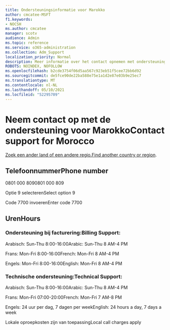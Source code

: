 ```yaml
---
title: Ondersteuningsinformatie voor Marokko
author: cmcatee-MSFT
f1.keywords:
- NOCSH
ms.author: cmcatee
manager: scotv
audience: Admin
ms.topic: reference
ms.service: o365-administration
ms.collection: Adm_Support
localization_priority: Normal
description: Meer informatie over het contact opnemen met ondersteuning voor uw land of regio.
ROBOTS: NOINDEX, NOFOLLOW
ms.openlocfilehash: b2cde3754f06d5aa567c923eb51f5cee72bb6d92
ms.sourcegitcommit: de5fce90de22ba588e75e1a1d2e87e03b9e25ec7
ms.translationtype: MT
ms.contentlocale: nl-NL
ms.lasthandoff: 05/10/2021
ms.locfileid: "52295709"
---
```

# <a name="contact-support-for-morocco"></a><span data-ttu-id="0fced-103">Neem contact op met de ondersteuning voor Marokko</span><span class="sxs-lookup"><span data-stu-id="0fced-103">Contact support for Morocco</span></span>

<span data-ttu-id="0fced-104">[Zoek een ander land of een andere regio.](../../business-video/get-help-support.md)</span><span class="sxs-lookup"><span data-stu-id="0fced-104">[Find another country or region](../../business-video/get-help-support.md).</span></span>

## <a name="phone-number"></a><span data-ttu-id="0fced-105">Telefoonnummer</span><span class="sxs-lookup"><span data-stu-id="0fced-105">Phone number</span></span>
<span data-ttu-id="0fced-106">0801 000 809</span><span class="sxs-lookup"><span data-stu-id="0fced-106">0801 000 809</span></span>

<span data-ttu-id="0fced-107">Optie 9 selecteren</span><span class="sxs-lookup"><span data-stu-id="0fced-107">Select option 9</span></span>

<span data-ttu-id="0fced-108">Code 7700 invoeren</span><span class="sxs-lookup"><span data-stu-id="0fced-108">Enter code 7700</span></span>

## <a name="hours"></a><span data-ttu-id="0fced-109">Uren</span><span class="sxs-lookup"><span data-stu-id="0fced-109">Hours</span></span>
### <a name="billing-support"></a><span data-ttu-id="0fced-110">Ondersteuning bij facturering:</span><span class="sxs-lookup"><span data-stu-id="0fced-110">Billing Support:</span></span>

<span data-ttu-id="0fced-111">Arabisch: Sun-Thu 8:00-16:00</span><span class="sxs-lookup"><span data-stu-id="0fced-111">Arabic: Sun-Thu 8 AM-4 PM</span></span>

<span data-ttu-id="0fced-112">Frans: Mon-Fri 8:00-16:00</span><span class="sxs-lookup"><span data-stu-id="0fced-112">French: Mon-Fri 8 AM-4 PM</span></span>

<span data-ttu-id="0fced-113">Engels: Mon-Fri 8:00-16:00</span><span class="sxs-lookup"><span data-stu-id="0fced-113">English: Mon-Fri 8 AM-4 PM</span></span>

### <a name="technical-support"></a><span data-ttu-id="0fced-114">Technische ondersteuning:</span><span class="sxs-lookup"><span data-stu-id="0fced-114">Technical Support:</span></span>

<span data-ttu-id="0fced-115">Arabisch: Sun-Thu 8:00-16:00</span><span class="sxs-lookup"><span data-stu-id="0fced-115">Arabic: Sun-Thu 8 AM-4 PM</span></span>

<span data-ttu-id="0fced-116">Frans: Mon-Fri 07:00-20:00</span><span class="sxs-lookup"><span data-stu-id="0fced-116">French: Mon-Fri 7 AM-8 PM</span></span>

<span data-ttu-id="0fced-117">Engels: 24 uur per dag, 7 dagen per week</span><span class="sxs-lookup"><span data-stu-id="0fced-117">English: 24 hours a day, 7 days a week</span></span>

<span data-ttu-id="0fced-118">Lokale oproepkosten zijn van toepassing</span><span class="sxs-lookup"><span data-stu-id="0fced-118">Local call charges apply</span></span>
